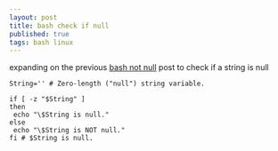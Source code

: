 ```yaml
---
layout: post
title: bash check if null
published: true
tags: bash linux
---
```

expanding on the previous [bash not null](http://blog.justin.kelly.org.au/bash-check-if-not-null)  post
to check if a string is null

``` shell
String='' # Zero-length ("null") string variable. 

if [ -z "$String" ] 
then 
 echo "\$String is null." 
else 
 echo "\$String is NOT null." 
fi # $String is null. 
```